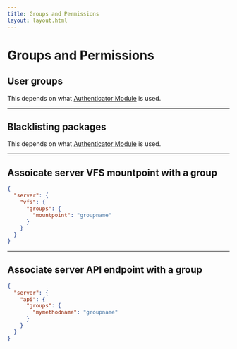 ```yaml
---
title: Groups and Permissions
layout: layout.html
---
```


# Groups and Permissions

## User groups

This depends on what [Authenticator Module](/manual/auth/module) is used.

---

## Blacklisting packages

This depends on what [Authenticator Module](/manual/auth/module) is used.

---

## Assoicate server VFS mountpoint with a group

```json
{
  "server": {
    "vfs": {
      "groups": {
        "mountpoint": "groupname"
      }
    }
  }
}
```

---

## Associate server API endpoint with a group

```json
{
  "server": {
    "api": {
      "groups": {
        "mymethodname": "groupname"
      }
    }
  }
}
```
